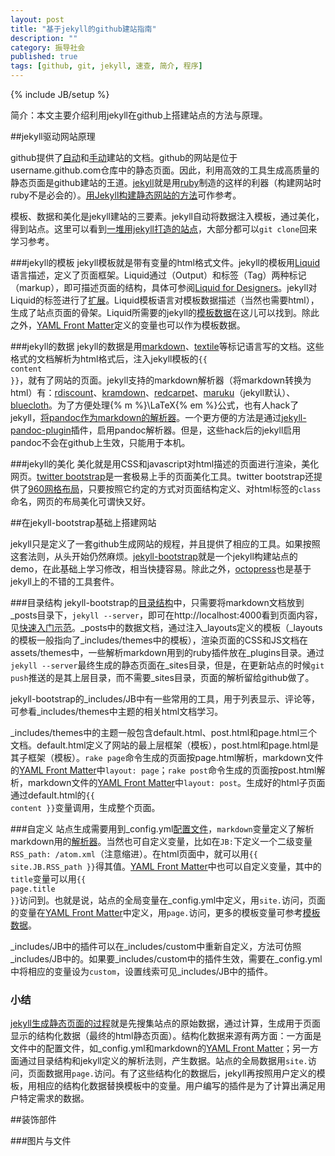 ```yaml
---
layout: post
title: "基于jekyll的github建站指南"
description: ""
category: 振导社会
published: true
tags: [github, git, jekyll, 速查, 简介, 程序]
---
```

{% include JB/setup %}

简介：本文主要介绍利用jekyll在github上搭建站点的方法与原理。


##jekyll驱动网站原理

github提供了[自动](https://help.github.com/articles/creating-pages-with-the-automatic-generator)和[手动](https://help.github.com/articles/creating-project-pages-manually)建站的文档。github的网站是位于username.github.com仓库中的静态页面。因此，利用高效的工具生成高质量的静态页面是github建站的王道。[jekyll](http://jekyllrb.com/)就是用[ruby](http://www.ruby-lang.org/)制造的这样的利器（构建网站时ruby不是必会的）。[用Jekyll构建静态网站的方法](http://chen.yanping.me/cn/blog/2011/12/15/building-static-sites-with-jekyll/)可作参考。

<!--more-->

模板、数据和美化是jekyll建站的三要素。jekyll自动将数据注入模板，通过美化，得到站点。这里可以看到[一堆用jekyll打造的站点](https://github.com/mojombo/jekyll/wiki/Sites)，大部分都可以`git clone`回来学习参考。

###jekyll的模板
jekyll模板就是带有变量的html格式文件。jekyll的模板用[Liquid](http://liquidmarkup.org/)语言描述，定义了页面框架。Liquid通过（Output）和标签（Tag）两种标记（markup），即可描述页面的结构，具体可参阅[Liquid for Designers](https://github.com/Shopify/liquid/wiki/Liquid-for-Designers)。jekyll对Liquid的标签进行了[扩展](https://github.com/mojombo/jekyll/wiki/Liquid-Extensions)。Liquid模板语言对模板数据描述（当然也需要html），生成了站点页面的骨架。Liquid所需要的jekyll的[模板数据][TD]在这儿可以找到。除此之外，[YAML Front Matter][YFM]定义的变量也可以作为模板数据。

[TD]: https://github.com/mojombo/jekyll/wiki/template-data   
[YFM]: https://github.com/mojombo/jekyll/wiki/YAML-Front-Matter

###jekyll的数据
jekyll的数据是用[markdown](http://daringfireball.net/projects/markdown/)、[textile](http://textile.sitemonks.com/)等标记语言写的文档。这些格式的文档解析为html格式后，注入jekyll模板的<code>&#123;&#123; content &#125;&#125;</code>，就有了网站的页面。jekyll支持的markdown解析器（将markdown转换为html）有：<span id="markdown"></span>[rdiscount](https://github.com/rtomayko/rdiscount/)、[kramdown](http://kramdown.rubyforge.org/)、[redcarpet](https://github.com/tanoku/redcarpet/)、[maruku](http://maruku.rubyforge.org/)（jekyll默认）、[bluecloth](http://deveiate.org/projects/BlueCloth/)。为了方便处理{% m %}\LaTeX{% em %}公式，也有人hack了jekyll，[将pandoc作为markdown的解析器](http://yangzetian.github.com/2012/04/15/jekyll-pandoc/)。一个更方便的方法是通过[jekyll-pandoc-plugin](https://github.com/dsanson/jekyll-pandoc-plugin)插件，启用pandoc解析器。但是，这些hack后的jekyll启用pandoc不会在github上生效，只能用于本机。

###jekyll的美化
美化就是用CSS和javascript对html描述的页面进行渲染，美化网页。[twitter bootstrap](http://twitter.github.com/bootstrap/)是一套极易上手的页面美化工具。twitter bootstrap还提供了[960网格布局](http://960.gs/)，只要按照它约定的方式对页面结构定义、对html标签的`class`命名，网页的布局美化可谓快又好。

##在jekyll-bootstrap基础上搭建网站

jekyll只是定义了一套github生成网站的规程，并且提供了相应的工具。如果按照这套法则，从头开始仍然麻烦。[jekyll-bootstrap](http://jekyllbootstrap.com/)就是一个jekyll构建站点的demo，在此基础上学习修改，相当快捷容易。除此之外，[octopress](http://octopress.org/)也是基于jekyll上的不错的工具套件。

###目录结构
jekyll-bootstrap的[目录结构](https://github.com/mojombo/jekyll/wiki/usage)中，只需要将markdown文档放到\_posts目录下，`jekyll --server`，即可在http://localhost:4000看到页面内容，见[快速入门示范](http://jekyllbootstrap.com/usage/jekyll-quick-start.html)。\_posts中的数据文档，通过注入\_layouts定义的模板（\_layouts的模板一般指向了\_includes/themes中的模板），渲染页面的CSS和JS文档在assets/themes中，一些解析markdown用到的ruby插件放在\_plugins目录。通过`jekyll --server`最终生成的静态页面在\_sites目录，但是，在更新站点的时候`git push`推送的是其上层目录，而不需要_sites目录，页面的解析留给github做了。

jekyll-bootstrap的\_includes/JB中有一些常用的工具，用于列表显示、评论等，可参看\_includes/themes中主题的相关html文档学习。

\_includes/themes中的主题一般包含default.html、post.html和page.html三个文档。default.html定义了网站的最上层框架（模板），post.html和page.html是其子框架（模板）。`rake page`命令生成的页面按page.html解析，markdown文件的[YAML Front Matter][YFM]中`layout: page`；`rake post`命令生成的页面按post.html解析，markdown文件的[YAML Front Matter][YFM]中`layout: post`。生成好的html子页面通过default.html的<code>&#123;&#123; content &#125;&#125;</code>变量调用，生成整个页面。

###自定义
站点生成需要用到\_config.yml[配置文件](https://github.com/mojombo/jekyll/wiki/configuration)，`markdown`变量定义了解析markdown用的[解析器](#markdown)。当然也可自定义变量，比如在`JB:`下定义一个二级变量`RSS_path: /atom.xml`（注意缩进）。在html页面中，就可以用<code>&#123;&#123; site.JB.RSS_path &#125;&#125;</code>得其值。[YAML Front Matter][YFM]中也可以自定义变量，其中的`title`变量可以用<code>&#123;&#123; page.title &#125;&#125;</code>访问到。也就是说，站点的全局变量在\_config.yml中定义，用`site.`访问，页面的变量在[YAML Front Matter][YFM]中定义，用`page.`访问，更多的模板变量可参考[模板数据][TD]。

\_includes/JB中的插件可以在\_includes/custom中重新自定义，方法可仿照\_includes/JB中的。如果要\_includes/custom中的插件生效，需要在\_config.yml中将相应的变量设为`custom`，设置线索可见\_includes/JB中的插件。

### 小结
[jekyll生成静态页面的过程](http://jekyllbootstrap.com/lessons/jekyll-introduction.html#how_jekyll_generates_the_final_static_files)就是先搜集站点的原始数据，通过计算，生成用于页面显示的结构化数据（最终的html静态页面）。结构化数据来源有两方面：一方面是文件中的配置文件，如\_config.yml和markdown的[YAML Front Matter][YFM]；另一方面通过目录结构和jekyll定义的解析法则，产生数据。站点的全局数据用`site.`访问，页面数据用`page.`访问。有了这些结构化的数据后，jekyll再按照用户定义的模板，用相应的结构化数据替换模板中的变量。用户编写的插件是为了计算出满足用户特定需求的数据。

##装饰部件

###图片与文件




